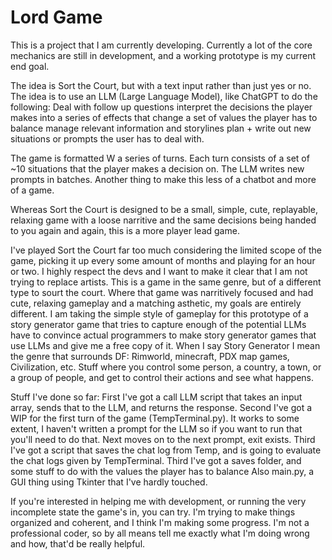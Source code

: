 # Lord Game

This is a project that I am currently developing. Currently a lot of the core mechanics are still in development, and a working prototype is my current end goal. 

The idea is Sort the Court, but with a text input rather than just yes or no. The idea is to use an LLM (Large Language Model), like ChatGPT to do the following: 
Deal with follow up questions
interpret the decisions the player makes into a series of effects that change a set of values the player has to balance
manage relevant information and storylines
plan + write out new situations or prompts the user has to deal with.

The game is formatted W a series of turns. Each turn consists of a set of ~10 situations that the player makes a decision on. The LLM writes new prompts in batches. Another thing to make this less of a chatbot and more of a game.

Whereas Sort the Court is designed to be a small, simple, cute, replayable, relaxing game with a loose narritive and the same decisions being handed to you again and again, this is a more player lead game. 

I've played Sort the Court far too much considering the limited scope of the game, picking it up every some amount of months and playing for an hour or two. I highly respect the devs and I want to make it clear that I am not trying to replace artists. This is a game in the same genre, but of a different type to sourt the court. Where that game was narritively focused and had cute, relaxing gameplay and a matching asthetic, my goals are entirely different. I am taking the simple style of gameplay for this prototype of a story generator game that tries to capture enough of the potential LLMs have to convince actual programmers to make story generator games that use LLMs and give me a free copy of it. When I say Story Generator I mean the genre that surrounds DF: Rimworld, minecraft, PDX map games, Civilization, etc. Stuff where you control some person, a country, a town, or a group of people, and get to control their actions and see what happens. 

Stuff I've done so far:
First I've got a call LLM script that takes an input array, sends that to the LLM, and returns the response.
Second I've got a WIP for the first turn of the game (TempTerminal.py). It works to some extent, I haven't written a prompt for the LLM so if you want to run that you'll need to do that. Next moves on to the next prompt, exit exists.
Third I've got a script that saves the chat log from Temp, and is going to evaluate the chat logs given by TempTerminal.
Third I've got a saves folder, and some stuff to do with the values the player has to balance
Also main.py, a GUI thing using Tkinter that I've hardly touched.


If you're interested in helping me with development, or running the very incomplete state the game's in, you can try. I'm trying to make things organized and coherent, and I think I'm making some progress. I'm not a professional coder, so by all means tell me exactly what I'm doing wrong and how, that'd be really helpful. 